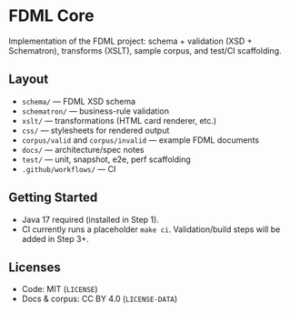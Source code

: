 # FDML Core

Implementation of the FDML project: schema + validation (XSD + Schematron), transforms (XSLT), sample corpus, and test/CI scaffolding.

## Layout
- `schema/` — FDML XSD schema
- `schematron/` — business-rule validation
- `xslt/` — transformations (HTML card renderer, etc.)
- `css/` — stylesheets for rendered output
- `corpus/valid` and `corpus/invalid` — example FDML documents
- `docs/` — architecture/spec notes
- `test/` — unit, snapshot, e2e, perf scaffolding
- `.github/workflows/` — CI

## Getting Started
- Java 17 required (installed in Step 1).
- CI currently runs a placeholder `make ci`. Validation/build steps will be added in Step 3+.

## Licenses
- Code: MIT (`LICENSE`)
- Docs & corpus: CC BY 4.0 (`LICENSE-DATA`)
